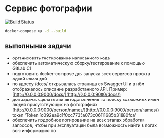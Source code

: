# Сервис фотографии

[![Build Status](https://github.com/turkpenbayev/img-person/actions/workflows/django.yml/badge.svg?branch=master)](https://github.com/turkpenbayev/img-person/actions/workflows/django.yml)

```sh
docker-compose up -d --build
```
## выполныние задачи

-  организовать тестирование написанного кода 
-  обеспечить автоматическую сборку/тестирование с помощью GitLab CI 
-  подготовить docker-compose для запуска всех сервисов проекта одной командой
-  по адресу /docs/ открывалась страница со Swagger UI и в нём отображалось описание разработанного API. Пример: [http://0.0.0.0:9000/docs/](http://0.0.0.0:9000/docs/)
-  доп задача: сделать апи автодополнение по поиску возможных имен людей присутствующих на фотографиях [http://0.0.0.0:9000/person/names/](http://0.0.0.0:9000/person/names/) token 'Token 1c092ea9d1f0cc7735a073c06111685b31880fca'
-  обеспечить подробное логирование на всех этапах обработки запросов, чтобы при эксплуатации была возможность найти в логах всю информацию по